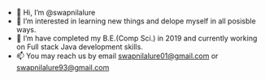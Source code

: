 - 👋 Hi, I’m @swapnilalure
- 👀 I’m interested in learning new things and delope myself in all posisble ways.
- 🌱 I’m have completed my B.E.(Comp Sci.) in 2019 and currently working on Full stack Java development skills.
- 📫 You may reach us by email swapnilalure01@gmail.com or swapnilalure93@gmail.com

<!---
swapnilalure/swapnilalure is a ✨ special ✨ repository because its `README.md` (this file) appears on your GitHub profile.
You can click the Preview link to take a look at your changes.
--->

